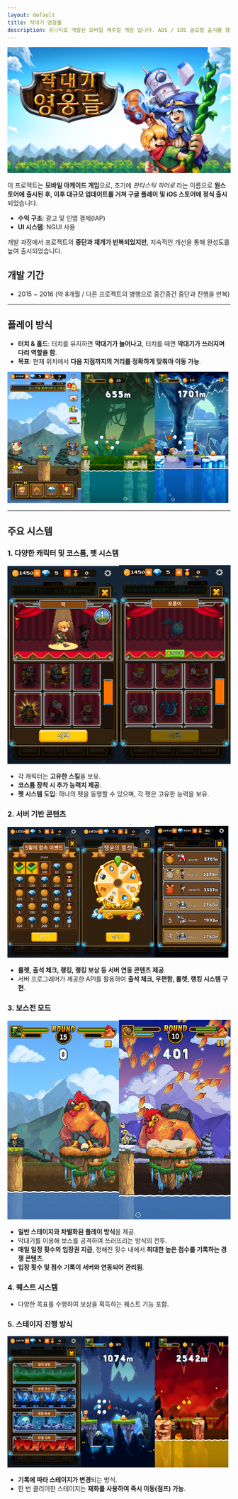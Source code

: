 ```yaml
---
layout: default
title: 작대기 영웅들
description: 유니티로 개발된 모바일 캐주얼 게임 입니다. AOS / IOS 글로벌 출시를 했습니다. 현재는 서비스중이 아닙니다.
---
```

![image56.png](./assets/image56.png)

이 프로젝트는 **모바일 아케이드 게임**으로, 초기에 _판타스틱 히어로_ 라는 이름으로 **원스토어에 출시된 후, 이후 대규모 업데이트를 거쳐 구글 플레이 및 iOS 스토어에 정식 출시**되었습니다.

- **수익 구조**: 광고 및 인앱 결제(IAP)
- **UI 시스템**: NGUI 사용

개발 과정에서 프로젝트의 **중단과 재개가 반복되었지만**, 지속적인 개선을 통해 완성도를 높여 출시되었습니다.

## 개발 기간

- 2015 ~ 2016 (약 8개월 / 다른 프로젝트의 병행으로 중간중간 중단과 진행을 반복)

---

## 플레이 방식

- **터치 & 홀드**: 터치를 유지하면 **막대기가 늘어나고**, 터치를 떼면 **막대기가 쓰러지며 다리 역할을 함**.
- **목표**: 현재 위치에서 **다음 지점까지의 거리를 정확하게 맞춰야 이동 가능**.

<img src="./assets/image57.png" width="33%" height="33%"><img src="./assets/image58.png" width="33%" height="33%"><img src="./assets/image59.png" width="33%" height="33%">

---

## 주요 시스템

### **1. 다양한 캐릭터 및 코스튬, 펫 시스템**

<img src="./assets/image65.png" width="50%" height="50%"><img src="./assets/image66.png" width="50%" height="50%">

- 각 캐릭터는 **고유한 스킬**을 보유.
- **코스튬 장착 시 추가 능력치 제공**.
- **펫 시스템 도입**: 하나의 펫을 동행할 수 있으며, 각 펫은 고유한 능력을 보유.

### **2. 서버 기반 콘텐츠**

<img src="./assets/image60.png" width="33%" height="33%"><img src="./assets/image61.png" width="33%" height="33%"><img src="./assets/image62.png" width="33%" height="33%">

- **룰렛, 출석 체크, 랭킹, 랭킹 보상 등 서버 연동 콘텐츠 제공**.
- 서버 프로그래머가 제공한 API를 활용하여 **출석 체크, 우편함, 룰렛, 랭킹 시스템 구현**.

### **3. 보스전 모드**

<img src="./assets/image63.png" width="50%" height="50%"><img src="./assets/image64.png" width="50%" height="50%">

- **일반 스테이지와 차별화된 플레이 방식**을 제공.
- 막대기를 이용해 보스를 공격하여 쓰러뜨리는 방식의 전투.
- **매일 일정 횟수의 입장권 지급**, 정해진 횟수 내에서 **최대한 높은 점수를 기록하는 경쟁 콘텐츠**.
- **입장 횟수 및 점수 기록이 서버와 연동되어 관리됨**.

### **4. 퀘스트 시스템**

- 다양한 목표를 수행하여 보상을 획득하는 퀘스트 기능 포함.

### **5. 스테이지 진행 방식**

<img src="./assets/image67.png" width="33%" height="33%"><img src="./assets/image68.png" width="33%" height="33%"><img src="./assets/image69.png" width="33%" height="33%">

- **기록에 따라 스테이지가 변경**되는 방식.
- 한 번 클리어한 스테이지는 **재화를 사용하여 즉시 이동(점프) 가능**.
